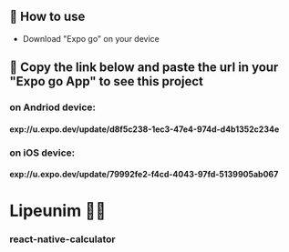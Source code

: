 ## 📝 How to use

- Download "Expo go" on your device

## 🚀 Copy the link below and paste the url in your "Expo go App" to see this project

### on Andriod device:

#### exp://u.expo.dev/update/d8f5c238-1ec3-47e4-974d-d4b1352c234e

### on iOS device:

#### exp://u.expo.dev/update/79992fe2-f4cd-4043-97fd-5139905ab067
# Lipeunim 🚀🚀
### react-native-calculator
